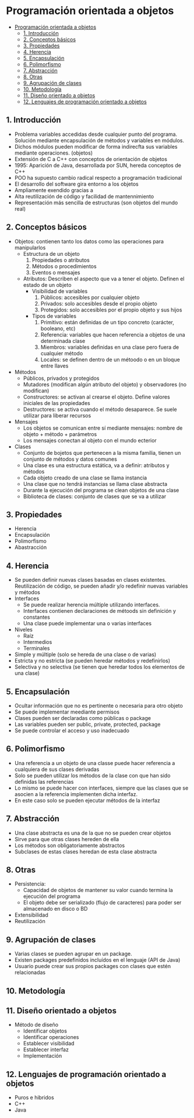 # Programación orientada a objetos
- [Programación orientada a objetos](#programaci%C3%B3n-orientada-a-objetos)
  - [1. Introducción](#1-introducci%C3%B3n)
  - [2. Conceptos básicos](#2-conceptos-b%C3%A1sicos)
  - [3. Propiedades](#3-propiedades)
  - [4. Herencia](#4-herencia)
  - [5. Encapsulación](#5-encapsulaci%C3%B3n)
  - [6. Polimorfismo](#6-polimorfismo)
  - [7. Abstracción](#7-abstracci%C3%B3n)
  - [8. Otras](#8-otras)
  - [9. Agrupación de clases](#9-agrupaci%C3%B3n-de-clases)
  - [10. Metodología](#10-metodolog%C3%ADa)
  - [11. Diseño orientado a objetos](#11-dise%C3%B1o-orientado-a-objetos)
  - [12. Lenguajes de programación orientado a objetos](#12-lenguajes-de-programaci%C3%B3n-orientado-a-objetos)

## 1. Introducción

- Problema variables accedidas desde cualquier punto del programa. Solución mediante encapsulación de métodos y variables en módulos.
- Dichos módulos pueden modificar de forma indirecfta sus variables mediante operaciones. (objetos)
- Extensión de C a C++ con conceptos de orientación de objetos
- 1995: Aparición de Java, desarrollada por SUN, hereda conceptos de C++
- POO ha supuesto cambio radical respecto a programación tradicional
- El desarrollo del software gira entorno a los objetos
- Ampliamente exendido gracias a
- Alta reutilización de código y facilidad de mantennimiento
- Representación más sencilla de estructuras (son objetos del mundo real)

## 2. Conceptos básicos

- Objetos: contienen tanto los datos como las operaciones para manipularlos
  - Estructura de un objeto
    1. Propiedades o atributos
    2. Métodos o procedimientos
    3. Eventos o mensajes
  - Atributos: Describen el aspecto que va a tener el objeto. Definen el estado de un objeto
    - Visibilidad de variables
      1. Públicos: accesibles por cualquier objeto
      2. Privados: solo accesibles desde el propio objeto
      3. Protegidos: solo accesibles por el propio objeto y sus hijos
    - Tipos de variables
        1. Primitivo: están definidas de un tipo concreto (carácter, booleano, etc)
        2. Referencia: variables que hacen referencia a objetos de una determinada clase
        3. Miembros: variables definidas en una clase pero fuera de cualquier método
        4. Locales: se definen dentro de un métoodo o en un bloque entre llaves
- Métodos
  - Públicos, privados y protegidos
  - Mutadores (modifican algún atributo del objeto) y observadores (no modifican)
  - Constructores: se activan al crearse el objeto. Define valores iniciales de las propiedades
  - Destructores: se activa cuando el método desaparece. Se suele utilizar para liberar recursos
- Mensajes
  - Los objetos se comunican entre sí mediante mensajes: nombre de objeto +  método + parámetros
  - Los mensajes conectan al objeto con el mundo ecterior
- Clases
  - Conjunto de bojetos que pertenecen a la misma familia, tienen un conjunto de métodos y datos comunes
  - Una clase es una estructura estática, va a definir: atributos y métodos
  - Cada objeto creado de una clase se llama instancia
  - Una clase que no tendrá instancias se llama clase abstracta
  - Durante la ejecución del programa se clean objetos de una clase
  - Biblioteca de clases: conjunto de clases que se va a utilizar

## 3. Propiedades

- Herencia
- Encapsulación
- Polimorfismo
- Abastracción

## 4. Herencia

- Se pueden definir nuevas clases basadas en clases existentes. Reutilización de código, se pueden añadir y/o redefinir nuevas variables y métodos
- Interfaces
  - Se puede realizar herencia múltiple utilizando interfaces. 
  - Interfaces contienen declaraciones de métoods sin definición y constantes
  - Una clase puede implementar una o varias interfaces
- Niveles
  - Raíz
  - Intermedios
  - Terminales
- Simple y múltiple (solo se hereda de una clase o de varias)
- Estricta y no estricta (se pueden heredar métodos y redefinirlos)
- Selectiva y no selectiva (se tienen que heredar todos los elementos de una clase)

## 5. Encapsulación

- Ocultar información que no es pertinente o necesaria para otro objeto
- Se puede implementar meediante permisos
- Clases pueden ser declaradas como públicas o package
- Las variables pueden ser public, private, protected, package
- Se puede controlar el acceso y uso inadecuado

## 6. Polimorfismo

- Una referencia a un objeto de una classe puede hacer referencia a cualquiera de sus clases derivadas
- Solo se pueden utilizar los métodos de la clase con que han sido definidas las referencias
- Lo mismo se puede hacer con interfaces, siempre que las clases que se asocien a la referencia implementen dicha interfaz.
- En este caso solo se pueden ejecutar métodos de la interfaz

## 7. Abstracción

- Una clase abstracta es una de la que no se pueden crear objetos
- Sirve para que otras clases hereden de ella
- Los métodos son obligatoriamente abstractos
- Subclases de estas clases heredan de esta clase abstracta

## 8. Otras

- Persistencia:
  - Capacidad de objetos de mantener su valor cuando termina la ejecución del programa
  - El objeto debe ser serializado (flujo de caracteres) para poder ser almacenado en disco o BD
- Extensibilidad
- Reutilización

## 9. Agrupación de clases

- Varias clases se pueden agrupar en un package. 
- Existen packages predefinidos incluídos en el lenguaje (API de Java)
- Usuario puede crear sus propios packages con clases que estén relacionadas

## 10. Metodología

## 11. Diseño orientado a objetos

- Método de diseño
  - Identificar objetos
  - Identificar operaciones
  - Establecer visibilidad
  - Establecer interfaz
  - Implementación

## 12. Lenguajes de programación orientado a objetos

- Puros e hibridos
- C++
- Java
